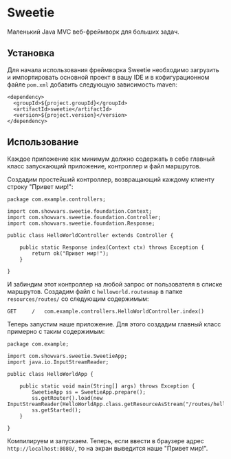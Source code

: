 Sweetie
=======

Маленький Java MVC веб-фреймворк для больших задач.


## Установка

Для начала использования фреймворка Sweetie необходимо загрузить и импортировать основной проект в вашу IDE и в кофигурационном файле `pom.xml` добавить следующую зависимость maven:
```
<dependency>
  <groupId>${project.groupId}</groupId>
  <artifactId>sweetie</artifactId>
  <version>${project.version}</version>
</dependency>
```

## Использование

Каждое приложение как минимум должно содержать в себе главный класс запускающий приложение, контроллер и файл маршрутов.

Создадим простейший контроллер, возвращающий каждому клиенту строку "Привет мир!":
~~~
package com.example.controllers;

import com.showvars.sweetie.foundation.Context;
import com.showvars.sweetie.foundation.Controller;
import com.showvars.sweetie.foundation.Response;

public class HelloWorldController extends Controller {

    public static Response index(Context ctx) throws Exception {
        return ok("Привет мир!");
    }

}
~~~

И забиндим этот контроллер на любой запрос от пользователя в списке маршрутов. Создадим файл с `helloworld.routesmap` в папке `resources/routes/` со следующим содержимым:
```
GET     /   com.example.controllers.HelloWorldController.index()
```

Теперь запустим наше приложение. Для этого создадим главный класс примерно с таким содержимым:
```
package com.example;

import com.showvars.sweetie.SweetieApp;
import java.io.InputStreamReader;

public class HelloWorldApp {

    public static void main(String[] args) throws Exception {
        SweetieApp ss = SweetieApp.prepare();
        ss.getRouter().load(new InputStreamReader(HelloWorldApp.class.getResourceAsStream("/routes/helloworld.routesmap")));
        ss.getStarted();
    }

}
```

Компилируем и запускаем. Теперь, если ввести в браузере адрес `http://localhost:8080/`, то на экран выведится наше "Привет мир!".

